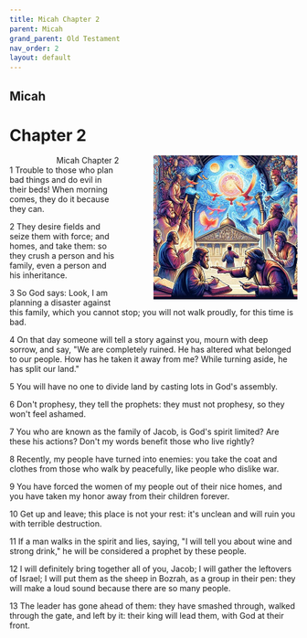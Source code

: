 ```yaml
---
title: Micah Chapter 2
parent: Micah
grand_parent: Old Testament
nav_order: 2
layout: default
---
```


## Micah

# Chapter 2

<div style="clear: both; text-align: right;">
    <div style="max-width: 50%; height: auto; float: right; margin: 0 0 10px 10px; padding-left: 10%;">
        <img src="/assets/Image/Micah/500/2.jpg" alt="Micah Chapter 2" class="chapter-image">
    </div>
    <figcaption style="font-size: 14px; text-align: right;">Micah Chapter 2</figcaption>
</div>
1 Trouble to those who plan bad things and do evil in their beds! When morning comes, they do it because they can.

2 They desire fields and seize them with force; and homes, and take them: so they crush a person and his family, even a person and his inheritance.

3 So God says: Look, I am planning a disaster against this family, which you cannot stop; you will not walk proudly, for this time is bad.

4 On that day someone will tell a story against you, mourn with deep sorrow, and say, "We are completely ruined. He has altered what belonged to our people. How has he taken it away from me? While turning aside, he has split our land."

5 You will have no one to divide land by casting lots in God's assembly.

6 Don't prophesy, they tell the prophets: they must not prophesy, so they won't feel ashamed.

7 You who are known as the family of Jacob, is God's spirit limited? Are these his actions? Don't my words benefit those who live rightly?

8 Recently, my people have turned into enemies: you take the coat and clothes from those who walk by peacefully, like people who dislike war.

9 You have forced the women of my people out of their nice homes, and you have taken my honor away from their children forever.

10 Get up and leave; this place is not your rest: it's unclean and will ruin you with terrible destruction.

11 If a man walks in the spirit and lies, saying, "I will tell you about wine and strong drink," he will be considered a prophet by these people.

12 I will definitely bring together all of you, Jacob; I will gather the leftovers of Israel; I will put them as the sheep in Bozrah, as a group in their pen: they will make a loud sound because there are so many people.

13 The leader has gone ahead of them: they have smashed through, walked through the gate, and left by it: their king will lead them, with God at their front.


